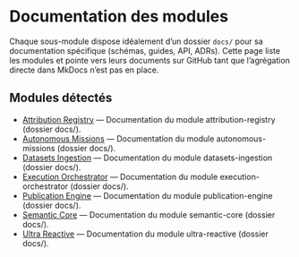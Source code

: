# Documentation des modules

<!-- Generated by scripts/devops/generate_modules_index.py; do not edit manually. -->

Chaque sous-module dispose idéalement d’un dossier `docs/` pour sa documentation spécifique (schémas, guides, API, ADRs).
Cette page liste les modules et pointe vers leurs documents sur GitHub tant que l’agrégation directe dans MkDocs n’est pas en place.

## Modules détectés


- [Attribution Registry](https://github.com/stephanedenis/PaniniFS/tree/HEAD/modules/attribution-registry/docs) — Documentation du module attribution-registry (dossier docs/).
- [Autonomous Missions](https://github.com/stephanedenis/PaniniFS/tree/HEAD/modules/autonomous-missions/docs) — Documentation du module autonomous-missions (dossier docs/).
- [Datasets Ingestion](https://github.com/stephanedenis/PaniniFS/tree/HEAD/modules/datasets-ingestion/docs) — Documentation du module datasets-ingestion (dossier docs/).
- [Execution Orchestrator](https://github.com/stephanedenis/PaniniFS/tree/HEAD/modules/execution-orchestrator/docs) — Documentation du module execution-orchestrator (dossier docs/).
- [Publication Engine](https://github.com/stephanedenis/PaniniFS/tree/HEAD/modules/publication-engine/docs) — Documentation du module publication-engine (dossier docs/).
- [Semantic Core](https://github.com/stephanedenis/PaniniFS/tree/HEAD/modules/semantic-core/docs) — Documentation du module semantic-core (dossier docs/).
- [Ultra Reactive](https://github.com/stephanedenis/PaniniFS/tree/HEAD/modules/ultra-reactive/docs) — Documentation du module ultra-reactive (dossier docs/).

